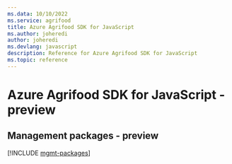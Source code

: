 ```yaml
---
ms.data: 10/10/2022
ms.service: agrifood
title: Azure Agrifood SDK for JavaScript
ms.author: joheredi
author: joheredi
ms.devlang: javascript
description: Reference for Azure Agrifood SDK for JavaScript
ms.topic: reference
---
```

# Azure Agrifood SDK for JavaScript - preview

## Management packages - preview
[!INCLUDE [mgmt-packages](agrifood-mgmt-index.md)]